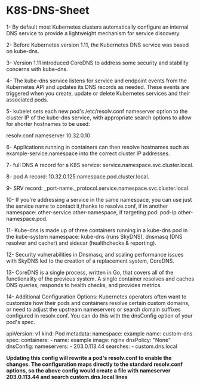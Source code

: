 # K8S-DNS-Sheet


1- By default most Kubernetes clusters automatically configure an internal DNS service to provide a lightweight mechanism for service discovery.

2- Before Kubernetes version 1.11, the Kubernetes DNS service was based on kube-dns.

3- Version 1.11 introduced CoreDNS to address some security and stability concerns with kube-dns.

4- The kube-dns service listens for service and endpoint events from the Kubernetes API and updates its DNS records as needed. These events are triggered when you create, update or delete Kubernetes services and their associated pods.

5- kubelet sets each new pod's /etc/resolv.conf nameserver option to the cluster IP of the kube-dns service, with appropriate search options to allow for shorter hostnames to be used:

resolv.conf
nameserver 10.32.0.10

6- Applications running in containers can then resolve hostnames such as example-service.namespace into the correct cluster IP addresses.

7- full DNS A record for a K8S service: service.namespace.svc.cluster.local.

8- pod A record: 10.32.0.125.namespace.pod.cluster.local.

9- SRV record: _port-name._protocol.service.namespace.svc.cluster.local.

10- If you're addressing a service in the same namespace, you can use just the service name to contact it,thanks to resolve.conf, if in another namespace: other-service.other-namespace, if targeting pod: pod-ip.other-namespace.pod.

11- Kube-dns is made up of three containers running in a kube-dns pod in the kube-system namespace: kube-dns (runs SkyDNS), dnsmasq (DNS resolver and cacher) and sidecar (healthchecks & reporting).

12- Security vulnerabilities in Dnsmasq, and scaling performance issues with SkyDNS led to the creation of a replacement system, CoreDNS.


13- CoreDNS is a single process, written in Go, that covers all of the functionality of the previous system. A single container resolves and caches DNS queries, responds to health checks, and provides metrics.

14- Additional Configuration Options: Kubernetes operators often want to customize how their pods and containers resolve certain custom domains, or need to adjust the upstream nameservers or search domain suffixes configured in resolv.conf. You can do this with the dnsConfig option of your pod's spec.


apiVersion: v1
kind: Pod
metadata:
  namespace: example
  name: custom-dns
spec:
  containers:
    - name: example
      image: nginx
  dnsPolicy: "None"
  dnsConfig:
    nameservers:
      - 203.0.113.44
    searches:
      - custom.dns.local
      
**Updating this config will rewrite a pod's resolv.conf to enable the changes. The configuration maps directly to the standard resolv.conf options, so the above config would create a file with nameserver 203.0.113.44 and search custom.dns.local lines**








